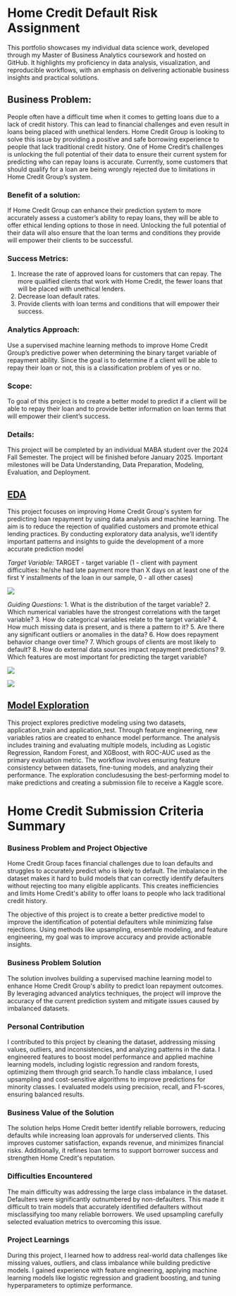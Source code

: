 # Home Credit Default Risk Assignment
This portfolio showcases my individual data science work, developed through my Master of Business Analytics coursework and hosted on GitHub. It highlights my proficiency in data analysis, visualization, and reproducible workflows, with an emphasis on delivering actionable business insights and practical solutions.

## Business Problem:
People often have a difficult time when it comes to getting loans due to a lack of credit history. This
can lead to financial challenges and even result in loans being placed with unethical lenders. Home
Credit Group is looking to solve this issue by providing a positive and safe borrowing experience to
people that lack traditional credit history. One of Home Credit’s challenges is unlocking the full
potential of their data to ensure their current system for predicting who can repay loans is accurate.
Currently, some customers that should qualify for a loan are being wrongly rejected due to
limitations in Home Credit Group’s system.

### Benefit of a solution:
If Home Credit Group can enhance their prediction system to more accurately assess a customer’s
ability to repay loans, they will be able to offer ethical lending options to those in need. Unlocking
the full potential of their data will also ensure that the loan terms and conditions they provide will
empower their clients to be successful.

### Success Metrics:
1. Increase the rate of approved loans for customers that can repay. The more qualified clients
that work with Home Credit, the fewer loans that will be placed with unethical lenders.
2. Decrease loan default rates.
3. Provide clients with loan terms and conditions that will empower their success.

### Analytics Approach:
Use a supervised machine learning methods to improve Home Credit Group’s predictive power
when determining the binary target variable of repayment ability. Since the goal is to determine if a
client will be able to repay their loan or not, this is a classification problem of yes or no.

### Scope:
To goal of this project is to create a better model to predict if a client will be able to repay their loan
and to provide better information on loan terms that will empower their client’s success.
### Details:
This project will be completed by an individual MABA student over the 2024 Fall Semester. The
project will be finished before January 2025. Important milestones will be Data Understanding,
Data Preparation, Modeling, Evaluation, and Deployment. 

## [EDA](https://github.com/tyler-swanson/EDA-2/blob/main/EDA%202.Rmd)
This project focuses on improving Home Credit Group's system for predicting loan repayment by using data analysis and machine learning. The aim is to reduce the rejection of qualified customers and promote ethical lending practices. By conducting exploratory data analysis, we’ll identify important patterns and insights to guide the development of a more accurate prediction model

*Target Variable:* TARGET - target variable (1 - client with payment difficulties: he/she had late payment more than X days on at least one of the first Y installments of the loan in our sample, 0 - all other cases)

![](https://github.com/tyler-swanson/Github-Portfolio/blob/main/Target%20Variable%20Distribution.png)

*Guiding Questions:* 1. What is the distribution of the target variable? 2. Which numerical variables have the strongest correlations with the target variable? 3. How do categorical variables relate to the target variable? 4. How much missing data is present, and is there a pattern to it? 5. Are there any significant outliers or anomalies in the data? 6. How does repayment behavior change over time? 7. Which groups of clients are most likely to default? 8. How do external data sources impact repayment predictions? 9. Which features are most important for predicting the target variable?

![](https://github.com/tyler-swanson/Github-Portfolio/blob/main/Top%20Predictors%20.jpg)

![](https://github.com/tyler-swanson/Github-Portfolio/blob/main/Screenshot%202024-12-04%20183154.jpg)

## [Model Exploration ](https://github.com/tyler-swanson/EDA-2/blob/main/Modeling.Rmd)
This project explores predictive modeling using two datasets, application_train and application_test. Through feature engineering, new variables ratios are created to enhance model performance. The analysis includes training and evaluating multiple models, including as Logistic Regression, Random Forest, and XGBoost, with ROC-AUC used as the primary evaluation metric. The workflow involves ensuring feature consistency between datasets, fine-tuning models, and analyzing their performance. The exploration concludesusing the best-performing model to make predictions and creating a submission file to receive a Kaggle score.  




# Home Credit Submission Criteria Summary
### Business Problem and Project Objective
Home Credit Group faces financial challenges due to loan defaults and struggles to accurately predict who is likely to default. The imbalance in the dataset makes it hard to build models that can correctly identify defaulters without rejecting too many eligible applicants. This creates inefficiencies and limits Home Credit's ability to offer loans to people who lack traditional credit history.

The objective of this project is to create a better predictive model to improve the identification of potential defaulters while minimizing false rejections. Using methods like upsampling, ensemble modeling, and feature engineering, my goal was to improve accuracy and provide actionable insights.

### Business Problem Solution
The solution involves building a supervised machine learning model to enhance Home Credit Group's ability to predict loan repayment outcomes. By leveraging advanced analytics techniques, the project will improve the accuracy of the current prediction system and mitigate issues caused by imbalanced datasets.

### Personal Contribution
I contributed to this project by cleaning the dataset, addressing missing values, outliers, and inconsistencies, and analyzing patterns in the data. I engineered features to boost model performance and applied machine learning models, including logistic regression and random forests, optimizing them through grid search.To handle class imbalance, I used upsampling and cost-sensitive algorithms to improve predictions for minority classes. I evaluated models using precision, recall, and F1-scores, ensuring balanced results.

### Business Value of the Solution
The solution helps Home Credit better identify reliable borrowers, reducing defaults while increasing loan approvals for underserved clients. This improves customer satisfaction, expands revenue, and minimizes financial risks. Additionally, it refines loan terms to support borrower success and strengthen Home Credit's reputation.

### Difficulties Encountered
The main difficulty was addressing the large class imbalance in the dataset. Defaulters were significantly outnumbered by non-defaulters. This made it difficult to train models that accurately identified defaulters without misclassifying too many reliable borrowers. We used upsampling carefully selected evaluation metrics to overcoming this issue.

### Project Learnings
During this project, I learned how to address real-world data challenges like missing values, outliers, and class imbalance while building predictive models. I gained experience with feature engineering, applying machine learning models like logistic regression and gradient boosting, and tuning hyperparameters to optimize performance.



